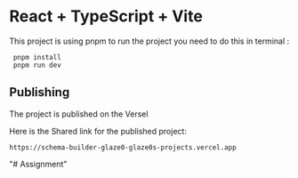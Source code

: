 # React + TypeScript + Vite

This project is using pnpm to run the project you need to do this in terminal :
```
 pnpm install
 pnpm run dev
```

## Publishing

The project is published on the Versel

Here is the Shared link for the published project: 
```
https://schema-builder-glaze0-glaze0s-projects.vercel.app 
```

"# Assignment" 
